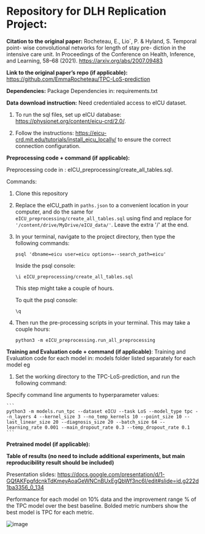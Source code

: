 
Repository for DLH Replication Project: 
===============================

**Citation to the original paper:**
Rocheteau, E., Lio`, P. & Hyland, S. Temporal point- wise convolutional networks for length of stay pre- diction in the intensive care unit. In Proceedings of the Conference on Health, Inference, and Learning, 58–68 (2021). https://arxiv.org/abs/2007.09483

**Link to the original paper’s repo (if applicable):**
https://github.com/EmmaRocheteau/TPC-LoS-prediction

**Dependencies:**
Package Dependencies in: requirements.txt

**Data download instruction:**
Need credentialed access to eICU dataset. 

1) To run the sql files, set up eICU database: https://physionet.org/content/eicu-crd/2.0/. 

2) Follow the instructions: https://eicu-crd.mit.edu/tutorials/install_eicu_locally/ to ensure the correct connection configuration. 


**Preprocessing code + command (if applicable):**

Preprocessing code in : eICU_preprocessing/create_all_tables.sql.

Commands: 
1) Clone this repository
2) Replace the eICU_path in `paths.json` to a convenient location in your computer, and do the same for `eICU_preprocessing/create_all_tables.sql` using find and replace for 
`'/content/drive/MyDrive/eICU_data/'`. Leave the extra '/' at the end.

3) In your terminal, navigate to the project directory, then type the following commands:

    ```
    psql 'dbname=eicu user=eicu options=--search_path=eicu'
    ```
    
    Inside the psql console:
    
    ```
    \i eICU_preprocessing/create_all_tables.sql
    ```
    
    This step might take a couple of hours.
    
    To quit the psql console:
    
    ```
    \q
    ```
    
5) Then run the pre-processing scripts in your terminal. This may take a couple hours:

    ```
    python3 -m eICU_preprocessing.run_all_preprocessing
    ```
    
**Training and Evaluation code + command (if applicable)**:
Training and Evaluation code for each model in: models folder listed separately for each model eg 

1) Set the working directory to the TPC-LoS-prediction, and run the following command:

Specify command line arguments to hyperparameter values:
    
    ```
    python3 -m models.run_tpc --dataset eICU --task LoS --model_type tpc --n_layers 4 --kernel_size 3 --no_temp_kernels 10 --point_size 10 --last_linear_size 20 --diagnosis_size 20 --batch_size 64 --learning_rate 0.001 --main_dropout_rate 0.3 --temp_dropout_rate 0.1 
    ```
    
   

**Pretrained model (if applicable):**

**Table of results (no need to include additional experiments, but main reproducibility result should be included)**

Presentation slides:
https://docs.google.com/presentation/d/1-GQfAKFpgfdcnkTdKmeyAoaGeWNCnBUxEgQbWf3nc6I/edit#slide=id.g222d1ba3356_0_134

Performance for each model on 10\% data and the improvement range \% of the TPC model over the best baseline. Bolded metric numbers show the best model is TPC for each metric.

![image](https://user-images.githubusercontent.com/88016352/236999387-c3c8e9fa-5a29-4ccd-958c-3389c8acce33.png)


